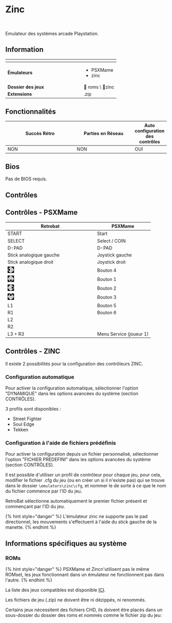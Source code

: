 # Zinc



<div align="left">

<figure><img src="https://github.com/fabricecaruso/es-theme-carbon/blob/master/art/logos/zinc.png?raw=true" alt=""><figcaption></figcaption></figure>

</div>

Emulateur des systèmes arcade Playstation.

## Information

<table data-header-hidden><thead><tr><th width="224"></th><th></th></tr></thead><tbody><tr><td><strong>Émulateurs</strong></td><td><ul><li>PSXMame</li><li>zinc</li></ul></td></tr><tr><td><strong>Dossier des jeux</strong></td><td><span data-gb-custom-inline data-tag="emoji" data-code="1f4c2">📂</span> roms \ <span data-gb-custom-inline data-tag="emoji" data-code="1f4c2">📂</span>zinc</td></tr><tr><td><strong>Extensions</strong></td><td>.zip</td></tr></tbody></table>

## Fonctionnalités

<table><thead><tr><th width="245">Succès Rétro</th><th width="200">Parties en Réseau</th><th>Auto configuration des contrôles</th></tr></thead><tbody><tr><td>NON</td><td>NON</td><td>OUI</td></tr></tbody></table>

## Bios

Pas de BIOS requis.

## Contrôles

## Contrôles - PSXMame

<table><thead><tr><th width="266">Retrobat</th><th>PSXMame</th></tr></thead><tbody><tr><td>START</td><td>Start</td></tr><tr><td>SELECT</td><td>Select / COIN</td></tr><tr><td>D-PAD</td><td>D-PAD</td></tr><tr><td>Stick analogique gauche</td><td>Joystick gauche</td></tr><tr><td>Stick analogique droit</td><td>Joystick droit</td></tr><tr><td><img src="../../../.gitbook/assets/image (33).png" alt=""></td><td>Bouton 4</td></tr><tr><td><img src="../../../.gitbook/assets/image (20).png" alt=""></td><td>Bouton 1</td></tr><tr><td><img src="../../../.gitbook/assets/image (7).png" alt=""></td><td>Bouton 2</td></tr><tr><td><img src="../../../.gitbook/assets/image (35).png" alt=""></td><td>Bouton 3</td></tr><tr><td>L1</td><td>Bouton 5</td></tr><tr><td>R1</td><td>Bouton 6</td></tr><tr><td>L2</td><td></td></tr><tr><td>R2</td><td></td></tr><tr><td>L3 + R3</td><td>Menu Service (joueur 1)</td></tr></tbody></table>

## Contrôles - ZINC

Il existe 2 possibilités pour la configuration des contrôleurs ZINC.

### Configuration automatique

Pour activer la configuration automatique, sélectionner l'option "DYNAMIQUE" dans les options avancées du système (section CONTRÔLES).

3 profils sont disponibles :

* Street Fighter
* Soul Edge
* Tekken

### Configuration à l'aide de fichiers prédéfinis

Pour activer la configuration depuis un fichier personnalisé, sélectionner l'option "FICHIER PREDEFINI" dans les options avancées du système (section CONTRÔLES).

Il est possible d'utiliser un profil de contrôleur pour chaque jeu, pour cela, modifier le fichier .cfg du jeu (ou en créer un si il n'existe pas) qui se trouve dans le dossier `\emulators\zinc\cfg`, et nommer le de sorte à ce que le nom du fichier commence par l'ID du jeu.

RetroBat sélectionne automatiquement le premier fichier présent et commençant par l'ID du jeu.



{% hint style="danger" %}
L'émulateur zinc ne supporte pas le pad directionnel, les mouvements s'effectuent à l'aide du stick gauche de la manette.
{% endhint %}

## Informations spécifiques au système

### ROMs

{% hint style="danger" %}
PSXMame et Zincn'utilisent pas le même ROMset, les jeux fonctionnant dans un émulateur ne fonctionnent pas dans l'autre.
{% endhint %}

La liste des jeux compatibles est disponible [ICI](https://emulation.gametechwiki.com/index.php/ZiNc).

Les fichiers de jeu (.zip) ne doivent être ni dézippés, ni renommés.

Certains jeux nécessitent des fichiers CHD, ils doivent être placés dans un sous-dossier du dossier des roms et nommés comme le fichier zip du jeu:

<div align="left">

<figure><img src="https://i.imgur.com/w68hUHc.png" alt=""><figcaption></figcaption></figure>

</div>
